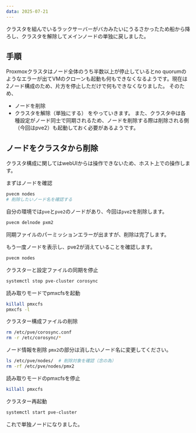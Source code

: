 ```yaml
---
data: 2025-07-21
---
```


クラスタを組んでいるラックサーバーがバカみたいにうるさかったため船から降ろし、クラスタを解除してメインノードの単独に戻しました。

## 手順
Proxmoxクラスタはノード全体のうち半数以上が停止しているとno quorumのようなエラーが出てVMのクローンも起動も何もできなくなるようです。現在は2ノード構成のため、片方を停止しただけで何もできなくなりました。
そのため、
- ノードを削除
- クラスタを解除（単独にする）
をやっていきます。
また、クラスタ中は各種設定がノード同士で同期されるため、ノードを削除する際は削除される側（今回はpve2）も起動しておく必要があるようです。


## ノードをクラスタから削除
クラスタ構成に関してはwebUIからは操作できないため、ホスト上での操作します。

まずはノードを確認
```bash
pvecm nodes
# 削除したいノード名を確認する
```

自分の環境では``pve``と``pve2``のノードがあり、今回は``pve2``を削除します。


```bash
pvecm delnode pxm2
```

同期ファイルのパーミッションエラーが出ますが、削除は完了します。

もう一度ノードを表示し、pve2が消えていることを確認します。
```bash
pvecm nodes
```

クラスターと設定ファイルの同期を停止
```bash
systemctl stop pve-cluster corosync
```

読み取りモードでpmxcfsを起動
```bash
killall pmxcfs 
pmxcfs -l
```
クラスター構成ファイルの削除
```bash
rm /etc/pve/corosync.conf
rm -r /etc/corosync/*
```

ノード情報を削除
``pmx2``の部分は消したいノード名に変更してください。

```bash
ls /etc/pve/nodes/  # 削除対象を確認（念の為）
rm -rf /etc/pve/nodes/pmx2
```


読み取りモードのpmxcfsを停止
```bash
killall pmxcfs
```

クラスター再起動
```bash
systemctl start pve-cluster
```


これで単独ノードになりました。